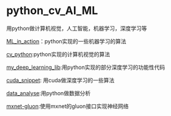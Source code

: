 ﻿# python_cv_AI_ML

用python做计算机视觉，人工智能，机器学习，深度学习等

[ML_in_action](https://github.com/DragonFive/python_cv_AI_ML/tree/master/ML_in_action)：python实现的一些机器学习的算法

[cv_python](https://github.com/DragonFive/python_cv_AI_ML/tree/master/cv_python):python实现的计算机视觉的算法

[my_deep_learning_lib](https://github.com/DragonFive/python_cv_AI_ML/tree/master/my_deep_learning_lib):用python实现的部分深度学习的功能性代码

[cuda_snippet](https://github.com/DragonFive/cv_nlp_deeplearning/tree/master/cuda_snippet): 用cuda做深度学习的一些算法

[data_analyse](https://github.com/DragonFive/python_cv_AI_ML/tree/master/data_analyse):用python做数据分析


[mxnet-gluon](https://github.com/DragonFive/python_cv_AI_ML/tree/master/mxnet):使用mxnet的gluon接口实现神经网络

